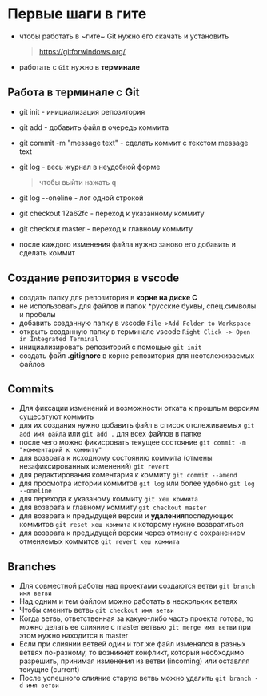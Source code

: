 # Первые шаги в гите

- чтобы работать в ~гите~ Git  нужно его скачать и установить

  > https://gitforwindows.org/
  >
- работать с `Git` нужно в **терминале**

## Работа в терминале c Git

* git init  - инициализация репозитория
* git add - добавить файл в очередь коммита
* git commit -m "message text" - сделать коммит с текстом message text
* git log - весь журнал в неудобной форме

  > чтобы выйти нажать q
  >
* git log --oneline - лог одной строкой
* git checkout 12a62fc - переход к указанному коммиту
* git checkout master - переход к главному коммиту
* после каждого изменения файла нужно заново его добавить и сделать коммит

## Создание репозитория в vscode

* создать папку для репозитория в **корне на диске C**
* не использовать для файлов и папок *русские буквы, спец.символы и пробелы
* добавить созданную папку в vscode `File->Add Folder to Workspace`
* открыть созданную папку в терминале vscode `Right Click -> Open in Integrated Terminal`
* инициализировать репозиторий с помощью `git init`
* создать файл **.gitignore** в корне репозитория для неотслеживаемых файлов

## Commits

* Для фиксации изменений и возможности отката к прошлым версиям сущесвтуют коммиты
* для их создания нужно добавить файл в список отслеживаемых `git add имя файла` или `git add .` для всех файлов в папке
* после чего можно фикисровать текущее состояние `git commit -m "комментарий к коммиту"`
* для возврата к исходному состоянию коммита (отмены незафиксированных изменений) `git revert`
* для редактирования коментария к коммиту `git commit --amend`
* для просмотра истории коммитов `git log` или более удобно `git log --oneline`
* для перехода к указаному коммиту `git хеш коммита`
* для возврата к главному коммиту `git checkout master`
* для возврата к предыдущей версии и **удаления**последующих коммитов `git reset хеш коммита` к которому нужно возвратиться
* для возврата к предыдущей версии через отмену с сохранением отменяемых коммитов `git revert хеш коммита`

## Branches

* Для совместной работы над проектами создаются ветви `git branch имя ветви`
* Над одним и тем файлом можно работать в нескольких ветвях
* Чтобы сменить ветвь `git checkout имя ветви`
* Когда ветвь, ответственная за какую-либо часть проекта готова, то можно делать ее слияние с master ветвью `git merge имя ветви` при этом нужно находится в master
* Если при слиянии ветвей один и тот же файл изменялся в разных ветвях по-разному, то возникнет конфликт, который необходимо разрешить, принимая изменения из ветви (incoming) или оставляя текущие (current)
* После успешного слияние старую ветвь можно удалить `git branch -d имя ветви`
